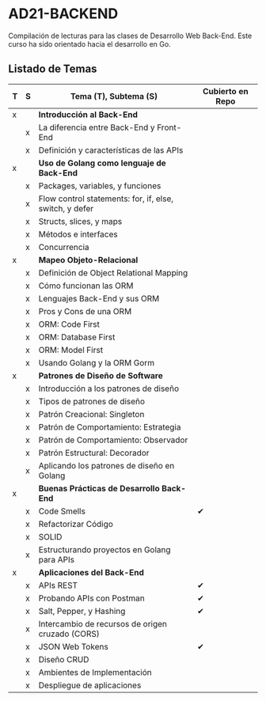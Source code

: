# AD21-BACKEND

 Compilación de lecturas para las clases de Desarrollo Web Back-End.
 Este curso ha sido orientado hacia el desarrollo en Go.

## Listado de Temas

| T| S | Tema (T), Subtema (S) | Cubierto en Repo |
|--|--|--|--|
| x |  | **Introducción al Back-End** | |
|  | x | La diferencia entre Back-End y Front-End | |
|  | x | Definición y características de las APIs | |
| x |  | **Uso de Golang como lenguaje de Back-End** | |
|  | x | Packages, variables, y funciones | |
|  | x | Flow control statements: for, if, else, switch, y defer | |
|  | x | Structs, slices, y maps | |
|  | x | Métodos e interfaces | |
|  | x | Concurrencia | |
| x |  | **Mapeo Objeto-Relacional** | |
|  | x | Definición de Object Relational Mapping | |
|  | x | Cómo funcionan las ORM | |
|  | x | Lenguajes Back-End y sus ORM | |
|  | x | Pros y Cons de una ORM | |
|  | x | ORM: Code First | |
|  | x | ORM: Database First | |
|  | x | ORM: Model First | |
|  | x | Usando Golang y la ORM Gorm | |
| x |  | **Patrones de Diseño de Software** | |
|  | x | Introducción a los patrones de diseño | |
|  | x | Tipos de patrones de diseño | |
|  | x | Patrón Creacional: Singleton | |
|  | x | Patrón de Comportamiento: Estrategia | |
|  | x | Patrón de Comportamiento: Observador | |
|  | x | Patrón Estructural: Decorador | |
|  | x | Aplicando los patrones de diseño en Golang | |
| x |  | **Buenas Prácticas de Desarrollo Back-End** | |
|  | x | Code Smells | ✔ |
|  | x | Refactorizar Código | |
|  | x | SOLID | |
|  | x | Estructurando proyectos en Golang para APIs | |
| x |  | **Aplicaciones del Back-End** | |
|  | x | APIs REST | ✔ |
|  | x | Probando APIs con Postman | ✔ |
|  | x | Salt, Pepper, y Hashing | ✔ |
|  | x | Intercambio de recursos de origen cruzado (CORS) | |
|  | x | JSON Web Tokens | ✔ |
|  | x | Diseño CRUD | |
|  | x | Ambientes de Implementación | |
|  | x | Despliegue de aplicaciones | |